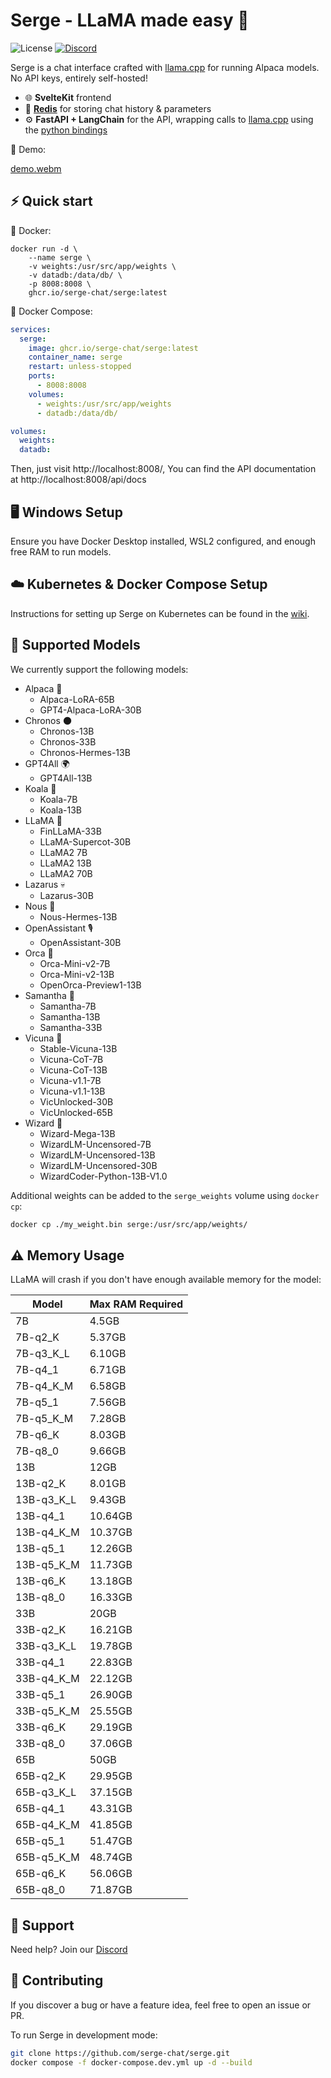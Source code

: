 # Serge - LLaMA made easy 🦙

![License](https://img.shields.io/github/license/serge-chat/serge)
[![Discord](https://img.shields.io/discord/1088427963801948201?label=Discord)](https://discord.gg/62Hc6FEYQH)

Serge is a chat interface crafted with [llama.cpp](https://github.com/ggerganov/llama.cpp) for running Alpaca models. No API keys, entirely self-hosted!

- 🌐 **SvelteKit** frontend
- 💾 **[Redis](https://github.com/redis/redis)** for storing chat history & parameters
- ⚙️ **FastAPI + LangChain** for the API, wrapping calls to [llama.cpp](https://github.com/ggerganov/llama.cpp) using the [python bindings](https://github.com/abetlen/llama-cpp-python)

🎥 Demo:

[demo.webm](https://user-images.githubusercontent.com/25119303/226897188-914a6662-8c26-472c-96bd-f51fc020abf6.webm)

## ⚡️ Quick start

🐳 Docker:
```console
docker run -d \
    --name serge \
    -v weights:/usr/src/app/weights \
    -v datadb:/data/db/ \
    -p 8008:8008 \
    ghcr.io/serge-chat/serge:latest
```

🐙 Docker Compose:
```yaml
services:
  serge:
    image: ghcr.io/serge-chat/serge:latest
    container_name: serge
    restart: unless-stopped
    ports:
      - 8008:8008
    volumes:
      - weights:/usr/src/app/weights
      - datadb:/data/db/

volumes:
  weights:
  datadb:
```

Then, just visit http://localhost:8008/, You can find the API documentation at http://localhost:8008/api/docs

## 🖥️ Windows Setup

Ensure you have Docker Desktop installed, WSL2 configured, and enough free RAM to run models. 

## ☁️ Kubernetes & Docker Compose Setup

Instructions for setting up Serge on Kubernetes can be found in the [wiki](https://github.com/serge-chat/serge/wiki/Integrating-Serge-in-your-orchestration#kubernetes-example).

## 🧠 Supported Models

We currently support the following models:

- Alpaca 🦙
  - Alpaca-LoRA-65B
  - GPT4-Alpaca-LoRA-30B
- Chronos 🌑
  - Chronos-13B
  - Chronos-33B
  - Chronos-Hermes-13B
- GPT4All 🌍
  - GPT4All-13B
- Koala 🐨
  - Koala-7B
  - Koala-13B
- LLaMA 🦙
  - FinLLaMA-33B
  - LLaMA-Supercot-30B
  - LLaMA2 7B
  - LLaMA2 13B
  - LLaMA2 70B
- Lazarus 💀
  - Lazarus-30B
- Nous 🧠
  - Nous-Hermes-13B
- OpenAssistant 🎙️
  - OpenAssistant-30B
- Orca 🐬
  - Orca-Mini-v2-7B
  - Orca-Mini-v2-13B
  - OpenOrca-Preview1-13B
- Samantha 👩
  - Samantha-7B
  - Samantha-13B
  - Samantha-33B
- Vicuna 🦙
  - Stable-Vicuna-13B
  - Vicuna-CoT-7B
  - Vicuna-CoT-13B
  - Vicuna-v1.1-7B
  - Vicuna-v1.1-13B
  - VicUnlocked-30B
  - VicUnlocked-65B
- Wizard 🧙
  - Wizard-Mega-13B
  - WizardLM-Uncensored-7B
  - WizardLM-Uncensored-13B
  - WizardLM-Uncensored-30B
  - WizardCoder-Python-13B-V1.0

Additional weights can be added to the `serge_weights` volume using `docker cp`:

```bash
docker cp ./my_weight.bin serge:/usr/src/app/weights/
```

## ⚠️ Memory Usage

LLaMA will crash if you don't have enough available memory for the model:

| Model       | Max RAM Required |
|-------------|------------------|
| 7B          | 4.5GB            |
| 7B-q2_K     | 5.37GB           |
| 7B-q3_K_L   | 6.10GB           |
| 7B-q4_1     | 6.71GB           |
| 7B-q4_K_M   | 6.58GB           |
| 7B-q5_1     | 7.56GB           |
| 7B-q5_K_M   | 7.28GB           |
| 7B-q6_K     | 8.03GB           |
| 7B-q8_0     | 9.66GB           |
| 13B         | 12GB             |
| 13B-q2_K    | 8.01GB           |
| 13B-q3_K_L  | 9.43GB           |
| 13B-q4_1    | 10.64GB          |
| 13B-q4_K_M  | 10.37GB          |
| 13B-q5_1    | 12.26GB          |
| 13B-q5_K_M  | 11.73GB          |
| 13B-q6_K    | 13.18GB          |
| 13B-q8_0    | 16.33GB          |
| 33B         | 20GB             |
| 33B-q2_K    | 16.21GB          |
| 33B-q3_K_L  | 19.78GB          |
| 33B-q4_1    | 22.83GB          |
| 33B-q4_K_M  | 22.12GB          |
| 33B-q5_1    | 26.90GB          |
| 33B-q5_K_M  | 25.55GB          |
| 33B-q6_K    | 29.19GB          |
| 33B-q8_0    | 37.06GB          |
| 65B         | 50GB             |
| 65B-q2_K    | 29.95GB          |
| 65B-q3_K_L  | 37.15GB          |
| 65B-q4_1    | 43.31GB          |
| 65B-q4_K_M  | 41.85GB          |
| 65B-q5_1    | 51.47GB          |
| 65B-q5_K_M  | 48.74GB          |
| 65B-q6_K    | 56.06GB          |
| 65B-q8_0    | 71.87GB          |

## 💬 Support

Need help? Join our [Discord](https://discord.gg/62Hc6FEYQH)

## 🤝 Contributing

If you discover a bug or have a feature idea, feel free to open an issue or PR.

To run Serge in development mode:

```bash
git clone https://github.com/serge-chat/serge.git
docker compose -f docker-compose.dev.yml up -d --build
```
